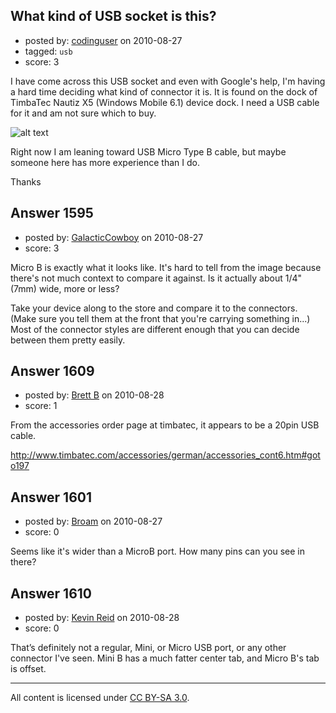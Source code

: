 ## What kind of USB socket is this?

- posted by: [codinguser](https://stackexchange.com/users/-1/1019-codinguser) on 2010-08-27
- tagged: `usb`
- score: 3

<p>I have come across this USB socket and even with Google's help, I'm having a hard time deciding what kind of connector it is. It is found on the dock of TimbaTec Nautiz X5 (Windows Mobile 6.1) device dock. I need a USB cable for it and am not sure which to buy.</p>

<p><img src="http://i.imgur.com/kcjft.jpg" alt="alt text"></p>

<p>Right now I am leaning toward USB Micro Type B cable, but maybe someone here has more experience than I do.</p>

<p>Thanks</p>



## Answer 1595

- posted by: [GalacticCowboy](https://stackexchange.com/users/-1/18-galacticcowboy) on 2010-08-27
- score: 3

<p>Micro B is exactly what it looks like.  It's hard to tell from the image because there's not much context to compare it against.  Is it actually about 1/4" (7mm) wide, more or less?</p>

<p>Take your device along to the store and compare it to the connectors.  (Make sure you tell them at the front that you're carrying something in...)  Most of the connector styles are different enough that you can decide between them pretty easily.</p>



## Answer 1609

- posted by: [Brett B](https://stackexchange.com/users/-1/126-brett-b) on 2010-08-28
- score: 1

<p>From the accessories order page at timbatec, it appears to be a 20pin USB cable. </p>

<p><a href="http://www.timbatec.com/accessories/german/accessories_cont6.htm#goto197" rel="nofollow">http://www.timbatec.com/accessories/german/accessories_cont6.htm#goto197</a></p>



## Answer 1601

- posted by: [Broam](https://stackexchange.com/users/-1/185-broam) on 2010-08-27
- score: 0

<p>Seems like it's wider than a MicroB port. How many pins can you see in there?</p>



## Answer 1610

- posted by: [Kevin Reid](https://stackexchange.com/users/-1/970-kevin-reid) on 2010-08-28
- score: 0

<p>That’s definitely not a regular, Mini, or Micro USB port, or any other connector I've seen. Mini B has a much fatter center tab, and Micro B's tab is offset.</p>




---

All content is licensed under [CC BY-SA 3.0](https://creativecommons.org/licenses/by-sa/3.0/).

